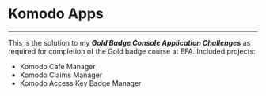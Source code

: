 # Komodo Apps
---
This is the solution to my __*Gold Badge Console Application Challenges*__ as required for completion of the Gold badge course at EFA.
Included projects:
- Komodo Cafe Manager
- Komodo Claims Manager
- Komodo Access Key Badge Manager
